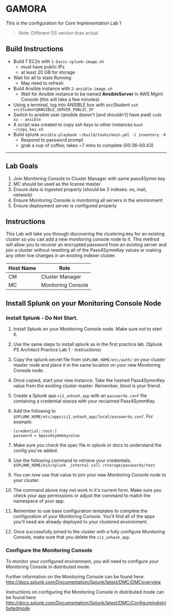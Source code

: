 # GAMORA

This is the configuration for Core Implementation Lab 1
> Note: Different OS version than actual

## Build Instructions
- Build 7 EC2s with `1-basic-splunk-image.sh`
    - must have public IPs
    - at least 20 GB for storage
- Wait for all to state Running
    - May need to refresh
- Build Ansible instance with `2-ansible-image.sh`
    - Wait for Ansible instance to be named **AnsibleServer** in AWS Mgmt Console (this will take a few minutes)
- Using a terminal, log into ANSIBLE box with sccStudent
    `ssh sccStudent@ANSIBLE_SERVER_PUBLIC_IP`
- Switch to ansible user (ansible doesn't [and shouldn't] have pwd)
    `sudo su - ansible`
- A script was created to copy ssh keys to other instances
    `bash ~/copy_key.sh`
- Build splunk
    `ansible-playbook ~/build/tasks/main.yml -i inventory -K`
    - Respond to password prompt
    - grab a cup of coffee; takes ~7 mins to complete (00:36-00:43)
---
## Lab Goals
1. Join Monitoring Console to Cluster Manager with same pass4Symm key
1. MC should be used as the license master
1. Ensure data is ingested properly (should be 3 indexes: os, mail, network)
1. Ensure Monitoring Console is monitoring all servers in the environment
1. Ensure deployment server is configured properly

## Instructions

This Lab will take you through discovering the clustering key for an existing cluster so you can add a new monitoring console node to it. This method will allow you to recover an encrypted password from an existing server and join a cluster without resetting all of the Pass4SymmKey values or making any other live changes in an existing indexer cluster.

| Host Name| Role |
|------|------|
| CM | Cluster Manager |
| MC | Monitoring Console |

## Install Splunk on your Monitoring Console Node

### Install Splunk - Do Not Start.

1. Install Splunk on your Monitoring Console node. Make sure not to start it.
2. Use the same steps to install splunk as in the first practice lab. (Splunk PS Architect Practice Lab 1 - Instructions)
3. Copy the splunk.secret file from `$SPLUNK_HOME/etc/auth/` on your cluster master node and place it in the same location on your new Monitoring Console node.
4. Once copied, start your new instance.
Take the hashed Pass4SymmKey value from the existing cluster master. Remember, btool is your friend.
5. Create a Splunk app `ci1_unhash_app` with an `passwords.conf` file containing a credential stanza with your reclaimed Pass4SymmKey.
6. Add the following to `$SPLUNK_HOME/etc/apps/ci1_unhash_app/local/passwords.conf`.
For example:

    ```
    [credential::test:]
    password = $pass4symmkeyvalue
    ```

7. Make sure you check the spec file in splunk or docs to understand the config you've added.
8. Use the following command to retrieve your credentials.
`$SPLUNK_HOME/bin/splunk _internal call /storage/passwords/test`
9. You can now use that value to join your new Monitoring Console node to your cluster.
10. The command above may not work in it's current form. Make sure you check your app permissions or adjust the command to match the namespace of your app.
11. Remember to use base configuration templates to complete the configuration of your Monitoring Console. You'll find all of the apps you'll need are already deployed to your clustered environment.
12. Once successfully joined to the cluster with a fully configure Monitoring Console, make sure that you delete the `ci1_unhash_app`.

### Configure the Monitoring Console
To monitor your configured environment, you will need to configure your Monitoring Console in distributed mode.

Further information on the Monitoring Console can be found here: http://docs.splunk.com/Documentation/Splunk/latest/DMC/DMCoverview

Instructions on configuring the Monitoring Console in distributed mode can be found here: http://docs.splunk.com/Documentation/Splunk/latest/DMC/Configureindistributedmode
